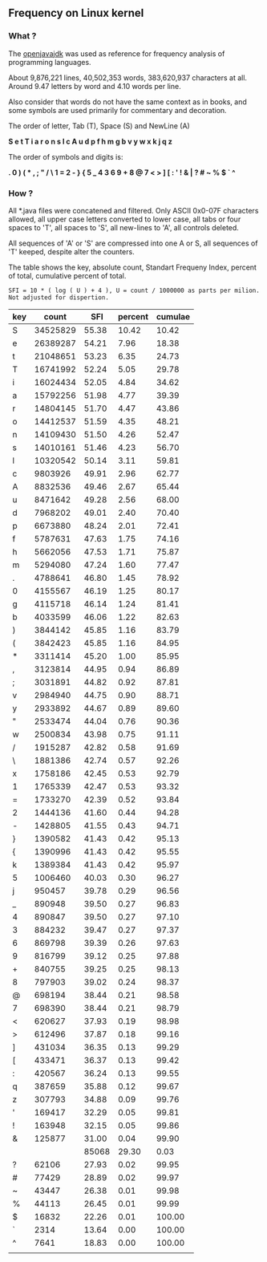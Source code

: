 ## Frequency on Linux kernel

### What ?

The [openjavajdk](https://github.com/openjdk/jdk) was used as reference for frequency analysis of programming languages. 

About 9,876,221 lines, 40,502,353 words, 383,620,937 characters at all. Around 9.47 letters by word and 4.10 words per line.

Also consider that words do not have the same context as in books, and some symbols are used primarily for commentary and decoration.

The order of letter, Tab (T), Space (S) and NewLine (A)

**S e t T i a r o n s l c A u d p f h m g b v y w x k j q z**

The order of symbols and digits is:

**. 0 ) ( * , ; " / \ 1 = 2 - } { 5 _ 4 3 6 9 + 8 @ 7 < > ] [ : ' ! & | ? # ~ % $ ` ^**

### How ?

All *.java files were concatened and filtered. Only ASCII 0x0-07F characters allowed, all upper case letters converted to lower case, all tabs or four spaces to 'T', all spaces to 'S', all new-lines to 'A', all controls deleted. 

All sequences of 'A' or 'S' are compressed into one A or S, all sequences of 'T' keeped, despite alter the counters.

The table shows the key, absolute count, Standart Frequeny Index, percent of total, cumulative percent of total. 

    SFI = 10 * ( log ( U ) + 4 ), U = count / 1000000 as parts per milion. Not adjusted for dispertion.

| key | count | SFI | percent | cumulae |
| --- | --- | --- | --- | --- |
| S | 34525829 | 55.38 | 10.42 | 10.42 |
| e | 26389287 | 54.21 | 7.96 | 18.38 |
| t | 21048651 | 53.23 | 6.35 | 24.73 |
| T | 16741992 | 52.24 | 5.05 | 29.78 |
| i | 16024434 | 52.05 | 4.84 | 34.62 |
| a | 15792256 | 51.98 | 4.77 | 39.39 |
| r | 14804145 | 51.70 | 4.47 | 43.86 |
| o | 14412537 | 51.59 | 4.35 | 48.21 |
| n | 14109430 | 51.50 | 4.26 | 52.47 |
| s | 14010161 | 51.46 | 4.23 | 56.70 |
| l | 10320542 | 50.14 | 3.11 | 59.81 |
| c | 9803926 | 49.91 | 2.96 | 62.77 |
| A | 8832536 | 49.46 | 2.67 | 65.44 |
| u | 8471642 | 49.28 | 2.56 | 68.00 |
| d | 7968202 | 49.01 | 2.40 | 70.40 |
| p | 6673880 | 48.24 | 2.01 | 72.41 |
| f | 5787631 | 47.63 | 1.75 | 74.16 |
| h | 5662056 | 47.53 | 1.71 | 75.87 |
| m | 5294080 | 47.24 | 1.60 | 77.47 |
| . | 4788641 | 46.80 | 1.45 | 78.92 |
| 0 | 4155567 | 46.19 | 1.25 | 80.17 |
| g | 4115718 | 46.14 | 1.24 | 81.41 |
| b | 4033599 | 46.06 | 1.22 | 82.63 |
| ) | 3844142 | 45.85 | 1.16 | 83.79 |
| ( | 3842423 | 45.85 | 1.16 | 84.95 |
| * | 3311414 | 45.20 | 1.00 | 85.95 |
| , | 3123814 | 44.95 | 0.94 | 86.89 |
| ; | 3031891 | 44.82 | 0.92 | 87.81 |
| v | 2984940 | 44.75 | 0.90 | 88.71 |
| y | 2933892 | 44.67 | 0.89 | 89.60 |
| " | 2533474 | 44.04 | 0.76 | 90.36 |
| w | 2500834 | 43.98 | 0.75 | 91.11 |
| / | 1915287 | 42.82 | 0.58 | 91.69 |
| \ | 1881386 | 42.74 | 0.57 | 92.26 |
| x | 1758186 | 42.45 | 0.53 | 92.79 |
| 1 | 1765339 | 42.47 | 0.53 | 93.32 |
| = | 1733270 | 42.39 | 0.52 | 93.84 |
| 2 | 1444136 | 41.60 | 0.44 | 94.28 |
| - | 1428805 | 41.55 | 0.43 | 94.71 |
| } | 1390582 | 41.43 | 0.42 | 95.13 |
| { | 1390996 | 41.43 | 0.42 | 95.55 |
| k | 1389384 | 41.43 | 0.42 | 95.97 |
| 5 | 1006460 | 40.03 | 0.30 | 96.27 |
| j | 950457 | 39.78 | 0.29 | 96.56 |
| _ | 890948 | 39.50 | 0.27 | 96.83 |
| 4 | 890847 | 39.50 | 0.27 | 97.10 |
| 3 | 884232 | 39.47 | 0.27 | 97.37 |
| 6 | 869798 | 39.39 | 0.26 | 97.63 |
| 9 | 816799 | 39.12 | 0.25 | 97.88 |
| + | 840755 | 39.25 | 0.25 | 98.13 |
| 8 | 797903 | 39.02 | 0.24 | 98.37 |
| @ | 698194 | 38.44 | 0.21 | 98.58 |
| 7 | 698390 | 38.44 | 0.21 | 98.79 |
| < | 620627 | 37.93 | 0.19 | 98.98 |
| > | 612496 | 37.87 | 0.18 | 99.16 |
| ] | 431034 | 36.35 | 0.13 | 99.29 |
| [ | 433471 | 36.37 | 0.13 | 99.42 |
| : | 420567 | 36.24 | 0.13 | 99.55 |
| q | 387659 | 35.88 | 0.12 | 99.67 |
| z | 307793 | 34.88 | 0.09 | 99.76 |
| ' | 169417 | 32.29 | 0.05 | 99.81 |
| ! | 163948 | 32.15 | 0.05 | 99.86 |
| & | 125877 | 31.00 | 0.04 | 99.90 |
| | | 85068 | 29.30 | 0.03 | 99.93 |
| ? | 62106 | 27.93 | 0.02 | 99.95 |
| # | 77429 | 28.89 | 0.02 | 99.97 |
| ~ | 43447 | 26.38 | 0.01 | 99.98 |
| % | 44113 | 26.45 | 0.01 | 99.99 |
| $ | 16832 | 22.26 | 0.01 | 100.00 |
| ` | 2314 | 13.64 | 0.00 | 100.00 |
| ^ | 7641 | 18.83 | 0.00 | 100.00 |
| | | | | |
